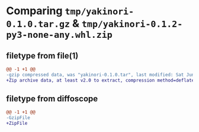 # Comparing `tmp/yakinori-0.1.0.tar.gz` & `tmp/yakinori-0.1.2-py3-none-any.whl.zip`

## filetype from file(1)

```diff
@@ -1 +1 @@
-gzip compressed data, was "yakinori-0.1.0.tar", last modified: Sat Jun 17 04:32:46 2023, max compression
+Zip archive data, at least v2.0 to extract, compression method=deflate
```

## filetype from diffoscope

```diff
@@ -1 +1 @@
-GzipFile
+ZipFile
```

